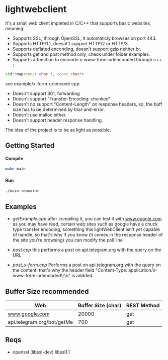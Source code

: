 # lightwebclient
It's a small web client impleted in C/C++ that supports basic websites, meaning:
- Supports SSL, through OpenSSL, it automaticly browses on port 443. 
- Supports HTTP/1.1, doesnt't support HTTP/2 or HTTP/3.
- Supports deflated enconding, doesn't support gzip neither br.
- Supports get and post method only, check under folder examples.
- Supports a function to enconde x-www-form-urlenconded through c++ :
```c++
std::map<const char *, const char*>
```
see example/x-form-urlencode.cpp
- Doesn't support 301, forwarding
- Doesn't support "Transfer-Encoding: chunked"
- Doesn't no support "Content-Length" on response headers, so, the buff size has to be determined by trial-and-error.
- Doesn't use malloc either.
- Doesn't support header response handling.

The idea of the project is to be as light as possible.

## Getting Started
#### Compile
```bash
make main
```
#### Run

```bash
./main <domain>
```
## Examples
- *getExample.cpp* after compiling it, you can test it with www.google.com as you may have read, certain web sites such as google have a chuck type transfer encoding, something this lightWebClient isn't yet capable of handle, so that's why if you know (it comes in the response header of the site you're browsing) you can modify the poll line

- *post.cpp* this performs a post on api.telegram.org with the query on the URL
- *post_x-form.cpp* Performs a post on api.telegram.org with the query on the content, that's why the header field "Content-Type: application/x-www-form-urlencoded\r\n" is addded.

## Buffer Size recommended
|Web|Buffer Size (char)|REST Method|
|-|-|-|
|www.google.com|20000|get|
|api.telegram.org/bot<BOTTOKEN>/getMe|700|get

## Reqs
- openssl (libssl-dev) libssl1.1